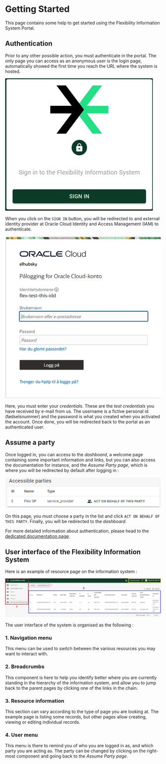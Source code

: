 # Getting Started

This page contains some help to get started using the Flexibility Information
System Portal.

## Authentication

Prior to any other possible action, you must authenticate in the portal.
The only page you can access as an anonymous user is the login page,
automatically showed the first time you reach the URL where the system
is hosted.

![Login page](../assets/auth-login.png)

When you click on the `SIGN IN` button, you will be redirected to and external
identity provider at Oracle Cloud Identity and Access Management (IAM) to
authenticate.

![Oracle Cloud IAM login page](../assets/auth-oci-iam.png)

Here, you must enter your _credentials_. These are the _test credentials_ you
have received by e-mail from us. The username is a fictive personal id
(fødselsnummer) and the password is what you created when you activated the
account. Once done, you will be redirected back to the portal as an
authenticated user.

## Assume a party

Once logged in, you can access to the _dashboard_, a welcome page containing
some important information and links, but you can also access the documentation
for instance, and the _Assume Party page_, which is where you will be redirected
by default after logging in :

![Assume Party page](../assets/auth-assume-party.png)

On this page, you must choose a party in the list and click
`ACT ON BEHALF OF THIS PARTY`. Finally, you will be redirected to the
_dashboard_.

For more detailed information about authentication, please head to the
[dedicated documentation page](../technical/auth.md).

## User interface of the Flexibility Information System

Here is an example of resource page on the information system :

![Flexibility Information System UI](../assets/ui.png)

The user interface of the system is organised as the following :

### 1. Navigation menu

This menu can be used to switch between the various resources you may want to
interact with.

### 2. Breadcrumbs

This component is here to help you identify better where you are currently
standing in the hierarchy of the information system, and allow you to jump back
to the parent pages by clicking one of the links in the chain.

### 3. Resource information

This section can vary according to the type of page you are looking at. The
example page is listing some records, but other pages allow creating, viewing or
editing individual records.

### 4. User menu

This menu is there to remind you of who you are logged in as, and which
party you are acting as. The party can be changed by clicking on the
right-most component and going back to the _Assume Party page_.
